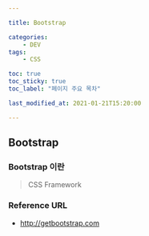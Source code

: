```yaml
--- 

title: Bootstrap

categories:
    - DEV
tags: 
    - CSS

toc: true
toc_sticky: true
toc_label: "페이지 주요 목차"

last_modified_at: 2021-01-21T15:20:00

---
```


## Bootstrap ##

### Bootstrap 이란 ###

> CSS Framework

### Reference URL ###

- <http://getbootstrap.com>
